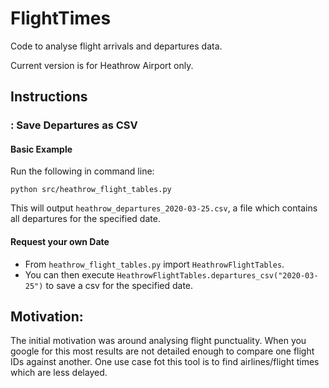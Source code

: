 # FlightTimes

Code to analyse flight arrivals and departures data.  

Current version is for Heathrow Airport only.

## Instructions

### : Save Departures as CSV

#### Basic Example
Run the following in command line:
```
python src/heathrow_flight_tables.py
```
This will output `heathrow_departures_2020-03-25.csv`, a file which contains all departures for the specified date.

#### Request your own Date
* From `heathrow_flight_tables.py` import `HeathrowFlightTables`.
* You can then execute ```HeathrowFlightTables.departures_csv("2020-03-25")``` to save a csv for the specified date.

## Motivation:
The initial motivation was around analysing flight punctuality. When you google for this most results are not detailed enough to compare one flight IDs against another. One use case fot this tool is to find airlines/flight times which are less delayed.